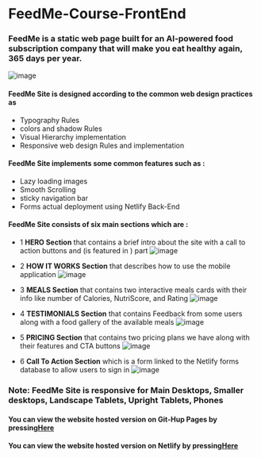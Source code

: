 # FeedMe-Course-FrontEnd
### FeedMe is a static web page built for an AI-powered food subscription company that will make you eat healthy again, 365 days per year.

![image](https://user-images.githubusercontent.com/92520583/199806669-0303d281-2eda-421c-abe4-54d520f6a93b.png)


#### FeedMe Site is designed according to the  common web design practices as
-  Typography Rules
-  colors and shadow Rules
-  Visual Hierarchy implementation
-  Responsive web design Rules and implementation

#### FeedMe Site implements some common features such as :
- Lazy loading images
- Smooth Scrolling
- sticky navigation bar
- Forms actual  deployment using Netlify Back-End

#### FeedMe Site consists of six main sections which are :
  - 1 **HERO Section** that contains a brief intro about the site with a call to action buttons and (is featured in ) part 
   ![image](https://user-images.githubusercontent.com/92520583/199806941-13fb70b0-34b5-4e99-aa39-e814e700cb26.png)

  - 2 **HOW IT WORKS Section** that describes how to use the mobile application 
  ![image](https://user-images.githubusercontent.com/92520583/199807447-36d9c11b-6450-495a-baba-89bb9ab61392.png)

  - 3 **MEALS Section** that contains two interactive meals cards with their info like  number of Calories, NutriScore, and  Rating 
  ![image](https://user-images.githubusercontent.com/92520583/199807540-74f11768-ecbd-438a-8f9d-e4217ce27047.png)

  - 4 **TESTIMONIALS Section** that contains Feedback from some users along with a food gallery of the available meals
  ![image](https://user-images.githubusercontent.com/92520583/199807879-960c8a4f-0400-4e35-bf2a-42b72c3ba069.png)

  - 5 **PRICING Section** that contains two pricing plans we have along with their features and CTA buttons
  ![image](https://user-images.githubusercontent.com/92520583/199807975-90434574-cee8-49eb-9adf-66424c21bee0.png)

  - 6 **Call To Action Section** which is a form linked to the Netlify forms database to allow users to sign in 
  ![image](https://user-images.githubusercontent.com/92520583/199808058-1427bac4-6b0e-4f2b-ba27-0ab40f33df83.png)




### Note: FeedMe Site is responsive for Main Desktops, Smaller desktops, Landscape Tablets, Upright Tablets, Phones

#### You can view the website hosted version on Git-Hup Pages by pressing[Here](https://github.com/MAES-Pyramids?tab=repositories)
#### You can view the website hosted version on Netlify by pressing[Here](https://feedme-maes.netlify.app/)
